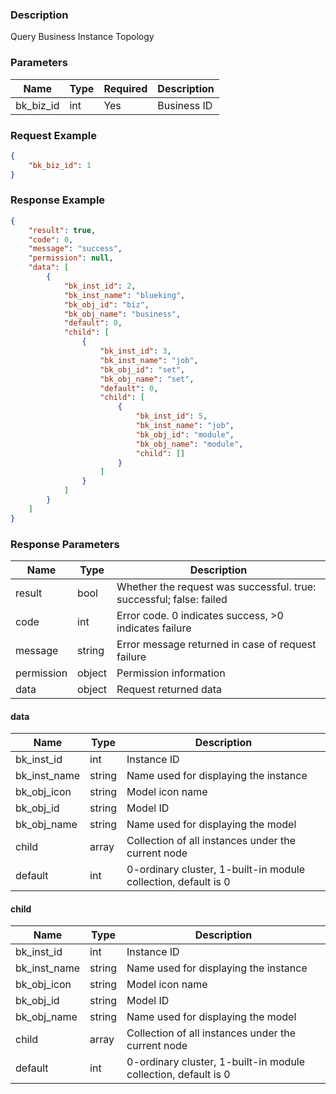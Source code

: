 ### Description

Query Business Instance Topology

### Parameters

| Name                | Type   | Required | Description                                                                                                                          |
|---------------------|--------|----------|--------------------------------------------------------------------------------------------------------------------------------------|
| bk_biz_id           | int    | Yes      | Business ID                                                                                                                          |

### Request Example

```json
{
    "bk_biz_id": 1
}
```

### Response Example

```json
{
    "result": true,
    "code": 0,
    "message": "success",
    "permission": null,
    "data": [
        {
            "bk_inst_id": 2,
            "bk_inst_name": "blueking",
            "bk_obj_id": "biz",
            "bk_obj_name": "business",
            "default": 0,
            "child": [
                {
                    "bk_inst_id": 3,
                    "bk_inst_name": "job",
                    "bk_obj_id": "set",
                    "bk_obj_name": "set",
                    "default": 0,
                    "child": [
                        {
                            "bk_inst_id": 5,
                            "bk_inst_name": "job",
                            "bk_obj_id": "module",
                            "bk_obj_name": "module",
                            "child": []
                        }
                    ]
                }
            ]
        }
    ]
}
```

### Response Parameters

| Name       | Type   | Description                                                         |
|------------|--------|---------------------------------------------------------------------|
| result     | bool   | Whether the request was successful. true: successful; false: failed |
| code       | int    | Error code. 0 indicates success, >0 indicates failure               |
| message    | string | Error message returned in case of request failure                   |
| permission | object | Permission information                                              |
| data       | object | Request returned data                                               |

#### data

| Name         | Type   | Description                                                    |
|--------------|--------|----------------------------------------------------------------|
| bk_inst_id   | int    | Instance ID                                                    |
| bk_inst_name | string | Name used for displaying the instance                          |
| bk_obj_icon  | string | Model icon name                                                |
| bk_obj_id    | string | Model ID                                                       |
| bk_obj_name  | string | Name used for displaying the model                             |
| child        | array  | Collection of all instances under the current node             |
| default      | int    | 0-ordinary cluster, 1-built-in module collection, default is 0 |

#### child

| Name         | Type   | Description                                                    |
|--------------|--------|----------------------------------------------------------------|
| bk_inst_id   | int    | Instance ID                                                    |
| bk_inst_name | string | Name used for displaying the instance                          |
| bk_obj_icon  | string | Model icon name                                                |
| bk_obj_id    | string | Model ID                                                       |
| bk_obj_name  | string | Name used for displaying the model                             |
| child        | array  | Collection of all instances under the current node             |
| default      | int    | 0-ordinary cluster, 1-built-in module collection, default is 0 |
